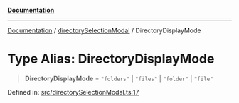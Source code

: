 [**Documentation**](../../README.md)

***

[Documentation](../../README.md) / [directorySelectionModal](../README.md) / DirectoryDisplayMode

# Type Alias: DirectoryDisplayMode

> **DirectoryDisplayMode** = `"folders"` \| `"files"` \| `"folder"` \| `"file"`

Defined in: [src/directorySelectionModal.ts:17](https://github.com/Christian-Me/folder-to-tags-plugin/blob/a733ed2c2245ed051659b6c3e9c71ef47c30835a/src/directorySelectionModal.ts#L17)
